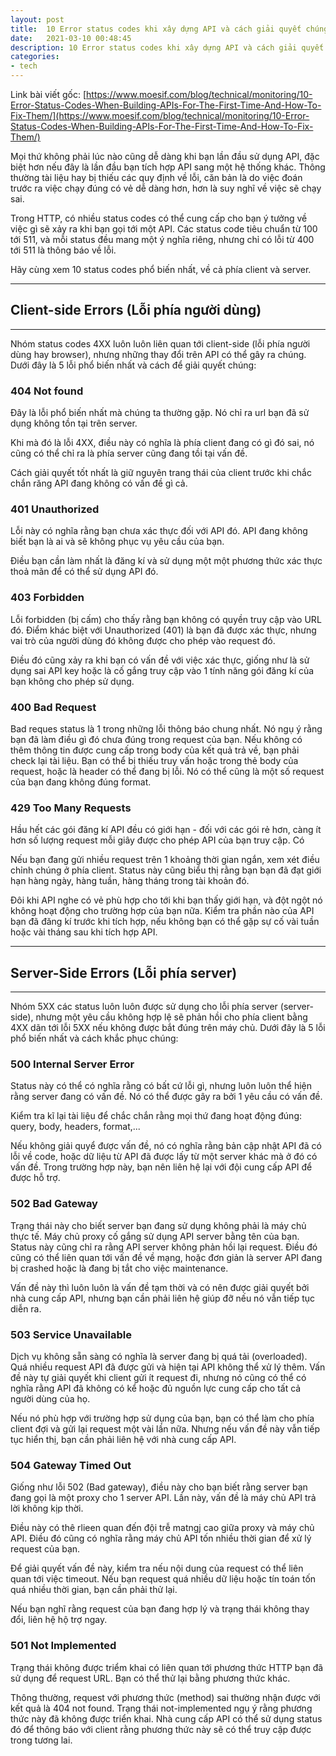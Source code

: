 ```yaml
---
layout: post
title:  10 Error status codes khi xây dựng API và cách giải quyết chúng
date:   2021-03-10 00:48:45
description: 10 Error status codes khi xây dựng API và cách giải quyết chúng
categories:
- tech
---
```


Link bài viết gốc:
[https://www.moesif.com/blog/technical/monitoring/10-Error-Status-Codes-When-Building-APIs-For-The-First-Time-And-How-To-Fix-Them/](https://www.moesif.com/blog/technical/monitoring/10-Error-Status-Codes-When-Building-APIs-For-The-First-Time-And-How-To-Fix-Them/)

Mọi thứ không phải lúc nào cũng dễ dàng khi bạn lần đầu sử dụng API, đặc biệt hơn nếu đây là lần đầu bạn tích hợp API sang một hệ thống khác. Thông thường tài liệu hay bị thiếu các quy định về lỗi, căn bản là do việc đoán trước ra việc chạy đúng có vẻ dễ dàng hơn, hơn là suy nghĩ về việc sẽ chạy sai.

Trong HTTP, có nhiều status codes có thể cung cấp cho bạn ý tưởng về việc gì sẽ xảy ra khi bạn gọi tới một API. Các status code tiêu chuẩn từ 100 tới 511, và mỗi status đều mang một ý nghĩa riêng, nhưng chỉ có lỗi từ 400 tới 511 là thông báo về lỗi.

Hãy cùng xem 10 status codes phổ biến nhất, về cả phía client và server.

---
## Client-side Errors (Lỗi phía người dùng)
---

Nhóm status codes 4XX luôn luôn liên quan tới client-side (lỗi phía người dùng hay browser), nhưng những thay đổi trên API có thể gây ra chúng. Dưới đây là 5 lỗi phổ biến nhất và cách để giải quyết chúng:

### 404 Not found

Đây là lỗi phổ biến nhất mà chúng ta thường gặp. Nó chỉ ra url bạn đã sử dụng không tồn tại trên server.

Khi mà đó là lỗi 4XX, điều này có nghĩa là phía client đang có gì đó sai, nó cũng có thể chỉ ra là phía server cũng đang tồi tại vấn đề.

Cách giải quyết tốt nhất là giữ nguyên trang thái của client trước khi chắc chắn răng API đang không có vấn đề gì cả.

### 401 Unauthorized

Lỗi này có nghĩa rằng bạn chưa xác thực đối với API đó. API đang không biết bạn là ai và sẽ không phục vụ yêu cầu của bạn.

Điều bạn cần làm nhất là đăng kí và sử dụng một một phương thức xác thực thoả mãn để có thể sử dụng API đó.
### 403 Forbidden

Lỗi forbidden (bị cấm) cho thấy rằng bạn không có quyền truy cập vào URL đó. Điểm khác biệt với Unauthorized (401) là bạn đã được xác thực, nhưng vai trò của người dùng đó không được cho phép vào request đó.

Điều đó cũng xảy ra khi bạn có vấn đề với việc xác thực, giống như là sử dụng sai API key hoặc là cố gắng truy cập vào 1 tính năng gói đăng kí của bạn không cho phép sử dụng.

### 400 Bad Request

Bad reques status là 1 trong những lỗi thông báo chung nhất. Nó ngụ ý rằng bạn đã làm điều gì đó chưa đúng trong request của bạn. Nếu không có thêm thông tin được cung cấp trong body của kết quả trả về, bạn phải check lại tài liệu. Bạn có thể bị thiếu truy vấn hoặc trong thẻ body của request, hoặc là header có thể đang bị lỗi. Nó có thể cũng là một số request của bạn đang không đúng format.

### 429 Too Many Requests

Hầu hết các gói đăng kí API đều có giới hạn - đối với các gói rẻ hơn, càng ít hơn số lượng request mỗi giây được cho phép API của bạn truy cập. Có

Nếu bạn đang gửi nhiều request trên 1 khoảng thời gian ngắn, xem xét điều chỉnh chúng ở phía client. Status này cũng biểu thị rằng bạn bạn đã đạt giới hạn hàng ngày, hàng tuần, hàng tháng trong tài khoản đó.

Đôi khi API nghe có vẻ phù hợp cho tới khi bạn thấy giới hạn, và đột ngột nó không hoạt động cho trường hợp của bạn nữa. Kiểm tra phần nào của API bạn đã đăng kí trước khi tích hợp, nếu không bạn có thể gặp sự cố vài tuần hoặc vài tháng sau khi tích hợp API.

---
## Server-Side Errors (Lỗi phía server)
---


Nhóm 5XX các status luôn luôn được sử dụng cho lỗi phía server (server-side), nhưng một yêu cầu không hợp lệ sẽ phản hồi cho phía client bằng 4XX dãn tới lỗi 5XX nếu không được bắt đúng trên máy chủ. Dưới đây là 5 lỗi phổ biến nhất và cách khắc phục chúng:

### 500 Internal Server Error

Status này có thể có nghĩa rằng có bất cứ lỗi gì, nhưng luôn luôn thể hiện rằng server đang có vấn đề.  Nó có thể được gây ra bởi 1 yêu cầu có vấn đề.

Kiểm tra kĩ lại tài liệu để chắc chắn rằng mọi thứ đang hoạt động đúng: query, body, headers, format,...

Nếu không giải quyể được vấn đề, nó có nghĩa rằng bản cập nhật API đã có lỗi về code, hoặc dữ liệu từ API đã được lấy từ một server khác mà ở đó có vấn đề. Trong trường hợp này, bạn nên liên hệ lại với đội cung cấp API để được hỗ trợ.

### 502 Bad Gateway

Trạng thái này cho biết server bạn đang sử dụng không phải là máy chủ thực tế. Máy chủ proxy cố gắng sử dụng API server bằng tên của bạn. Status này cũng chỉ ra rằng API server không phản hồi lại request. Điều đó cũng có thể liên quan tới vấn đề về mạng, hoặc đơn giản là server API đang bị crashed hoặc là đang bị tắt cho việc maintenance.

Vấn đề này thì luôn luôn là vấn đề tạm thời và có nên được giải quyết bởi nhà cung cấp API, nhưng bạn cần phải liên hệ giúp đỡ nếu nó vẫn tiếp tục diễn ra.

### 503 Service Unavailable

Dịch vụ không sẵn sàng có nghĩa là server đang bị quá tải (overloaded). Quá nhiều request API đã được gửi và hiện tại API không thể xử lý thêm. Vấn đề này tự giải quyết khi client gửi ít request đi, nhưng nó cũng có thể có nghĩa rằng API đã không có kể hoặc đủ nguồn lực cung cấp cho tất cả người dùng của họ.

Nếu nó phù hợp với trường hợp sử dụng của bạn, bạn có thể làm cho phía client đợi và gửi lại request một vài lần nữa. Nhưng nếu vấn đề này vẫn tiếp tục hiển thị, bạn cần phải liên hệ với nhà cung cấp API.

### 504 Gateway Timed Out

Giống như lỗi 502 (Bad gateway), điều này cho bạn biết rằng server bạn đang gọi là một proxy cho 1 server API. Lần này, vấn đề là máy chủ API trả lời không kịp thời.

Điều này có thê rlieen quan đến đội trễ matngj cao giữa proxy và máy chủ API. Điều đó cũng có nghĩa rằng máy chủ API tốn nhiều thời gian để xử lý request của bạn.

Để giải quyết vấn đề này, kiểm tra nếu nội dung của request có thể liên quan tới việc timeout. Nếu bạn request quá nhiều dữ liệu hoặc tín toán tốn quá nhiều thời gian, bạn cần phải thử lại.

Nếu bạn nghĩ rằng request của bạn đang hợp lý và trạng thái không thay đổi, liên hệ hộ trợ ngay.

### 501 Not Implemented

Trạng thái không được triểm khai có liên quan tới phương thức HTTP bạn đã sử dụng để request URL. Bạn có thể thử lại bằng phương thức khác.

Thông thường, request với phương thức (method) sai thường nhận được với kết quả là 404 not found. Trạng thái not-implemented ngụ ý rằng phương thức này đã không được triển khai. Nhà cung cấp API có thể sử dụng status đó để thông báo với client rằng phương thức này sẽ có thể truy cập được trong tương lai.
